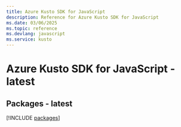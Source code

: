 ```yaml
---
title: Azure Kusto SDK for JavaScript
description: Reference for Azure Kusto SDK for JavaScript
ms.date: 03/06/2025
ms.topic: reference
ms.devlang: javascript
ms.service: kusto
---
```

# Azure Kusto SDK for JavaScript - latest
## Packages - latest
[!INCLUDE [packages](kusto-index.md)]